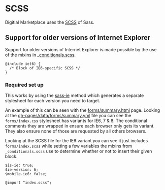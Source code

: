 # SCSS

Digitial Marketplace uses the
[SCSS](http://sass-lang.com/documentation/file.SASS_REFERENCE.html#syntax) of Sass.

## Support for older versions of Internet Explorer

Support for older versions of Internet Explorer is made possible by the use of the mixins in
[_conditionals.scss](../govuk_frontend_toolkit/stylesheets/_conditionals.scss).

```
@include ie(6) {
  /* Block of IE6-specific SCSS */
}
```

### Required set up

This works by using the [sass-ie](http://jakearchibald.github.io/sass-ie/) method which generates a
separate stylesheet for each version you need to target.

An example of this can be seen with the
[forms/summary.html](http://alphagov.github.io/digitalmarketplace-frontend-toolkit/forms/summary.html)
page. Looking at the [gh-pages/data/forms/summary.yml](../gh-pages/data/forms/summary.yml) file you
can see the `forms/index.css` stylesheet has variants for IE6, 7 & 8. The conditional comments they are
wrapped in ensure each browser only gets its variant. They also ensure none of those are requested
by all others browsers.

Looking at the SCSS file for the IE6 variant you can see it just includes `forms/index.scss` while
setting a few variables the mixins from `_conditionals.scss` use to determine whether or not to
insert their given block.

```
$is-ie: true;
$ie-version: 6;
$mobile-ie6: false;

@import "index.scss";
```
